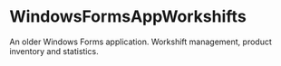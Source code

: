 # WindowsFormsAppWorkshifts

An older Windows Forms application. Workshift management, product inventory and statistics.
